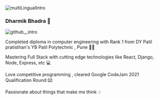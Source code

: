 ![multiLingualIntro](https://user-images.githubusercontent.com/61378660/138584048-bd393503-03f1-4391-ba35-d05d8bab15cf.gif)
### Dharmik Bhadra 👋

![github__intro](https://user-images.githubusercontent.com/61378660/138587640-44564e42-ff62-4148-8235-a34bc51aabba.gif)

Completed diploma in computer engineering with Rank 1 from DY Patil pratisthan's YB Patil Polytechnic , Pune 👨‍🎓

Mastering Full Stack with cutting edge technologies like React, Django, Node, Express, etc 💻

Love competitive programming , cleared Google CodeJam 2021 Qualification Round ⌨️

Passionate about things that make me think 💡


<!--
**theCodeTeen/theCodeTeen** is a ✨ _special_ ✨ repository because its `README.md` (this file) appears on your GitHub profile.

Here are some ideas to get you started:

- 🔭 I’m currently working on ...
- 🌱 I’m currently learning ...
- 👯 I’m looking to collaborate on ...
- 🤔 I’m looking for help with ...
- 💬 Ask me about ...
- 📫 How to reach me: ...
- 😄 Pronouns: ...
- ⚡ Fun fact: ...
-->
